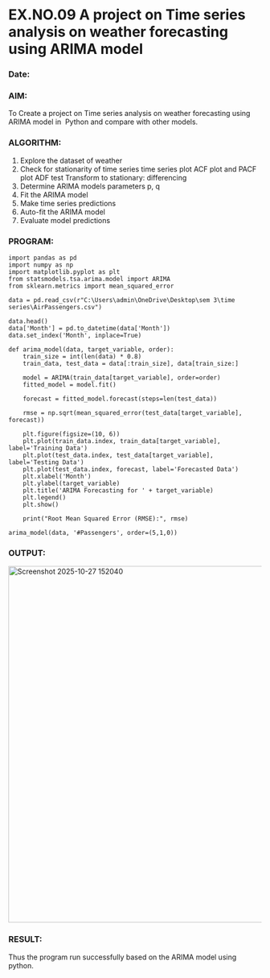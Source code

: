 # EX.NO.09        A project on Time series analysis on weather forecasting using ARIMA model 
### Date: 

### AIM:
To Create a project on Time series analysis on weather forecasting using ARIMA model in  Python and compare with other models.
### ALGORITHM:
1. Explore the dataset of weather 
2. Check for stationarity of time series time series plot
   ACF plot and PACF plot
   ADF test
   Transform to stationary: differencing
3. Determine ARIMA models parameters p, q
4. Fit the ARIMA model
5. Make time series predictions
6. Auto-fit the ARIMA model
7. Evaluate model predictions
### PROGRAM:

```
import pandas as pd
import numpy as np
import matplotlib.pyplot as plt
from statsmodels.tsa.arima.model import ARIMA
from sklearn.metrics import mean_squared_error

data = pd.read_csv(r"C:\Users\admin\OneDrive\Desktop\sem 3\time series\AirPassengers.csv")

data.head()
data['Month'] = pd.to_datetime(data['Month'])
data.set_index('Month', inplace=True)

def arima_model(data, target_variable, order):
    train_size = int(len(data) * 0.8)
    train_data, test_data = data[:train_size], data[train_size:]

    model = ARIMA(train_data[target_variable], order=order)
    fitted_model = model.fit()

    forecast = fitted_model.forecast(steps=len(test_data))

    rmse = np.sqrt(mean_squared_error(test_data[target_variable], forecast))
    
    plt.figure(figsize=(10, 6))
    plt.plot(train_data.index, train_data[target_variable], label='Training Data')
    plt.plot(test_data.index, test_data[target_variable], label='Testing Data')
    plt.plot(test_data.index, forecast, label='Forecasted Data')
    plt.xlabel('Month')
    plt.ylabel(target_variable)
    plt.title('ARIMA Forecasting for ' + target_variable)
    plt.legend()
    plt.show()

    print("Root Mean Squared Error (RMSE):", rmse)

arima_model(data, '#Passengers', order=(5,1,0))
```
### OUTPUT:

<img width="1254" height="708" alt="Screenshot 2025-10-27 152040" src="https://github.com/user-attachments/assets/b18fd02e-fe07-4547-ad7f-e1738c66de83" />

### RESULT:
Thus the program run successfully based on the ARIMA model using python.
